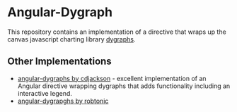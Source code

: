 # Angular-Dygraph

This repository contains an implementation of a directive that wraps up the canvas javascript charting library [dygraphs](http://www.dygraphs.com).  

## Other Implementations

* [angular-dygraphs by cdjackson](https://github.com/cdjackson/angular-dygraphs) - excellent implementation of an Angular directive wrapping dygraphs that adds functionality including an interactive legend.
* [angular-dygrapghs by robtonic](https://github.com/robotnic/angular-dygraphs)

